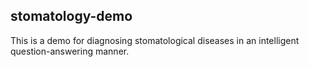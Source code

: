 ## stomatology-demo

This is a demo for diagnosing stomatological diseases in an intelligent question-answering manner.
